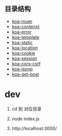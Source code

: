 <!--
 * @Author: hucheng
 * @Date: 2020-06-22 06:53:27
 * @Description: here is des
--> 

## 目录结构

- [koa-rouer](./koa-router)
- [koa-contenxt](./koa-context)
- [koa-error](./koa-error)
- [koa-template](./koa-error)
- [koa-static](./koa-static)
- [koa-location](./koa-location)
- [koa-cookie](./koa-cookie)
- [koa-session](./koa-session)
- [koa-cors-csrf](./koa-cors-csrf)
- [koa-jsonp](./koa-jsonp)
- [koa-get-post](./koa-get-post)


# dev

1. cd  到 对应目录

2. node index.js

3. http://localhost:3000/